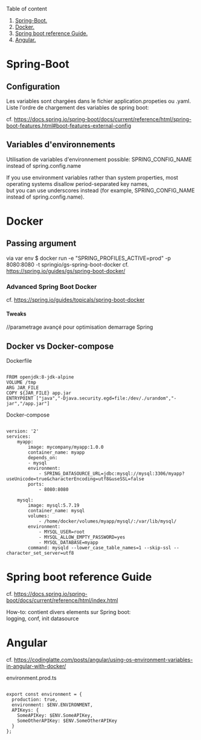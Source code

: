 Table of content
1. [ Spring-Boot. ](#springboot)
2. [ Docker. ](#docker)
3. [ Spring boot reference Guide. ](#sb_reference)
4. [ Angular. ](#angular)

<a name="springboot"></a>
# Spring-Boot
## Configuration
Les variables sont chargées dans le fichier application.propeties ou .yaml. <br>
Liste l'ordre de chargement des variables de spring boot:<br>

cf. https://docs.spring.io/spring-boot/docs/current/reference/html/spring-boot-features.html#boot-features-external-config

## Variables d'environnements
Utilisation de variables d'environnement possible: SPRING_CONFIG_NAME instead of spring.config.name

If you use environment variables rather than system properties, most operating systems disallow period-separated key names,<br>
but you can use underscores instead (for example, SPRING_CONFIG_NAME instead of spring.config.name).

<a name="docker"></a>
# Docker
## Passing argument
via var env
$ docker run -e "SPRING_PROFILES_ACTIVE=prod" -p 8080:8080 -t springio/gs-spring-boot-docker
cf. https://spring.io/guides/gs/spring-boot-docker/

### Advanced Spring Boot Docker
cf. https://spring.io/guides/topicals/spring-boot-docker

#### Tweaks  
//parametrage avançé pour optimisation demarrage Spring 

## Docker vs Docker-compose
Dockerfile

<pre><code>
FROM openjdk:8-jdk-alpine
VOLUME /tmp
ARG JAR_FILE
COPY ${JAR_FILE} app.jar
ENTRYPOINT ["java","-Djava.security.egd=file:/dev/./urandom","-jar","/app.jar"]
</code></pre>

Docker-compose
<pre><code>
version: '2'
services:
    myapp:
        image: mycompany/myapp:1.0.0
        container_name: myapp
        depends_on:
        - mysql
        environment:
            - SPRING_DATASOURCE_URL=jdbc:mysql://mysql:3306/myapp?useUnicode=true&characterEncoding=utf8&useSSL=false
        ports:
            - 8080:8080

    mysql:
        image: mysql:5.7.19
        container_name: mysql
        volumes:
            - /home/docker/volumes/myapp/mysql/:/var/lib/mysql/
        environment:
            - MYSQL_USER=root
            - MYSQL_ALLOW_EMPTY_PASSWORD=yes
            - MYSQL_DATABASE=myapp
        command: mysqld --lower_case_table_names=1 --skip-ssl --character_set_server=utf8
</code></pre>

<a name="sb_reference"></a>
# Spring boot reference Guide
cf. https://docs.spring.io/spring-boot/docs/current/reference/html/index.html

How-to: contient divers elements sur Spring boot: <br>
logging, conf, init datasource

<a name="angular"></a>
# Angular
cf. https://codinglatte.com/posts/angular/using-os-environment-variables-in-angular-with-docker/

environment.prod.ts
<pre><code>
export const environment = {
  production: true,
  environment: $ENV.ENVIRONMENT,
  APIKeys: {
    SomeAPIKey: $ENV.SomeAPIKey,
    SomeOtherAPIKey: $ENV.SomeOtherAPIKey
  }
};
</code></pre>

